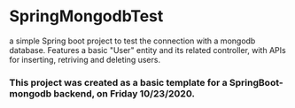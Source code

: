 #  SpringMongodbTest
a simple Spring boot project to test the connection with a mongodb database.
Features a basic "User" entity and its related controller, with APIs for inserting, retriving and deleting users.

### This project was created as a basic template for a SpringBoot-mongodb backend, on Friday 10/23/2020.
